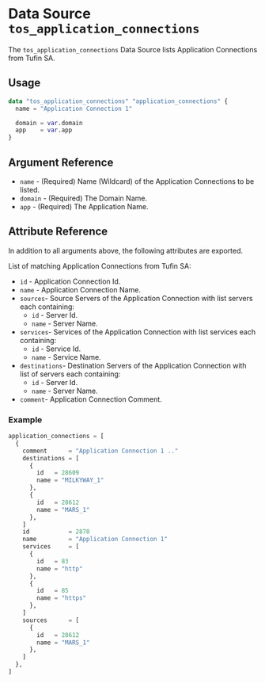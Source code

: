 # Data Source `tos_application_connections`

The `tos_application_connections` Data Source lists Application Connections from Tufin SA.

## Usage

```terraform
data "tos_application_connections" "application_connections" {
  name = "Application Connection 1"

  domain = var.domain
  app    = var.app
}
```

## Argument Reference

* `name` - (Required) Name (Wildcard) of the Application Connections to be listed.
* `domain` - (Required) The Domain Name.
* `app` - (Required) The Application Name.

## Attribute Reference

In addition to all arguments above, the following attributes are exported.

List of matching Application Connections from Tufin SA:

* `id` - Application Connection Id.
* `name` - Application Connection Name.
* `sources`- Source Servers of the Application Connection with list servers each containing:
    * `id` - Server Id.
    * `name` - Server Name.
* `services`- Services of the Application Connection with list services each containing:
    * `id` - Service Id.
    * `name` - Service Name.
* `destinations`- Destination Servers of the Application Connection with list of servers each containing:
    * `id` - Server Id.
    * `name` - Server Name.
* `comment`- Application Connection Comment.

### Example

```terraform
application_connections = [
  {
    comment      = "Application Connection 1 .."
    destinations = [
      {
        id   = 28609
        name = "MILKYWAY_1"
      },
      {
        id   = 28612
        name = "MARS_1"
      },
    ]
    id           = 2870
    name         = "Application Connection 1"
    services     = [
      {
        id   = 83
        name = "http"
      },
      {
        id   = 85
        name = "https"
      },
    ]
    sources      = [
      {
        id   = 28612
        name = "MARS_1"
      },
    ]
  },
]
```
